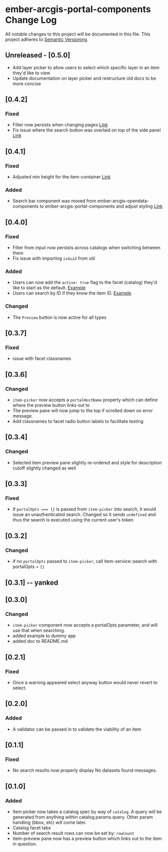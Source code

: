 # ember-arcgis-portal-components Change Log
All notable changes to this project will be documented in this file.
This project adheres to [Semantic Versioning](http://semver.org/).

## Unreleased - [0.5.0]
- Add layer picker to allow users to select which specific layer in an item they'd like to view
- Update documentation on layer picker and restructure old docs to be more concise 

## [0.4.2]
### Fixed
- Filter now persists when changing pages [Link](https://esriarlington.tpondemand.com/entity/81552)
- Fix issue where the search button was overlaid on top of the side panel [Link](https://esriarlington.tpondemand.com/entity/81552)

## [0.4.1]
### Fixed
- Adjusted min height for the item-container [Link](https://esriarlington.tpondemand.com/entity/81443)

### Added
- Search bar component was moved from ember-arcgis-opendata-components to ember-arcgis-portal-components and adjust styling [Link](https://esriarlington.tpondemand.com/entity/81443)

## [0.4.0]
### Fixed
- Filter from input now persists across catalogs when switching between them
- Fix issue with importing `isGuid` from util

### Added
- Users can now add the `active: true` flag to the facet (catalog) they'd like to start as the default. [Example](https://arcgis.github.io/ember-arcgis-portal-components/#/itempicker/defaultcatalog)
- Users can search by ID if they know the item ID. [Example](https://arcgis.github.io/ember-arcgis-portal-components/#/itempicker/specificid)

### Changed
- The `Preview` button is now active for all types

## [0.3.7]
### Fixed
- issue with facet classnames

## [0.3.6]
### Changed
- `item-picker` now accepts a `portalHostName` property which can define where the preview button links out to
- The preview pane will now jump to the top if scrolled down on error message.
- Add classnames to facet radio button labels to facilitate testing

## [0.3.4]
### Changed
- Selected item preview pane slightly re-ordered and style for description cutoff slightly changed as well

## [0.3.3]
### Fixed
- if `portalOpts === {}` is passed from `item-picker` into search, it would issue an unauthenticated search. Changed so it sends `undefined` and thus the search is executed using the current user's token

## [0.3.2]
### Changed
- if no `portalOpts` passed to `item-picker`, call item-service::search with portalOpts = `{}`

## [0.3.1] -- yanked

## [0.3.0]
### Changed
- `item-picker` component now accepts a portalOpts parameter, and will use that when searching.
- added example to dummy app
- added doc to README.md


## [0.2.1]
### Fixed
- Once a warning appeared select anyway button would never revert to select.

## [0.2.0]
### Added
- A validator can be passed in to validate the viability of an item

## [0.1.1]
### Fixed
- No search results now properly display No datasets found messages.

## [0.1.0]
### Added
- Item picker now takes a catalog spec by way of `catalog`. A query will be generated from anything within catalog.params.query. Other param handling (bbox, etc) will come later.
- Catalog facet tabs
- Number of search result rows can now be set by: `rowCount`
- item-preview pane now has a preview button which links out to the item in question.
